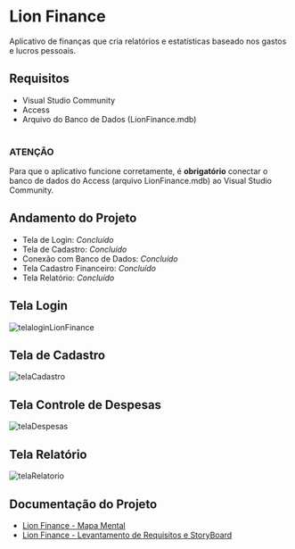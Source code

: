 # Lion Finance
 Aplicativo de finanças que cria relatórios e estatísticas baseado nos gastos e lucros pessoais. 

## Requisitos
- Visual Studio Community
- Access
- Arquivo do Banco de Dados (LionFinance.mdb)
  <br>
  <br>
### ATENÇÃO
Para que o aplicativo funcione corretamente, é <strong>obrigatório</strong> conectar o banco de dados do Access (arquivo LionFinance.mdb) ao Visual Studio Community.


## Andamento do Projeto

- Tela de Login: <i>Concluído</i>
- Tela de Cadastro: <i>Concluído</i>
- Conexão com Banco de Dados: <i>Concluído</i>
- Tela Cadastro Financeiro: <i>Concluído</i>
- Tela Relatório: <i>Concluído</i>


## Tela Login

![telaloginLionFinance](https://github.com/layla-lima/lion-finance-app/assets/129623575/ca00daef-4d9e-4876-b2fa-9ef37a6c4d0b)

## Tela de Cadastro

![telaCadastro](https://github.com/layla-lima/lion-finance-app/assets/129623575/b71d9c65-c9e1-4b3e-90c2-379d3fb8a111)

## Tela Controle de Despesas

![telaDespesas](https://github.com/layla-lima/lion-finance-app/assets/129623575/2b156370-d0c8-442c-8ac6-ec3557ec8f22)


## Tela Relatório

![telaRelatorio](https://github.com/layla-lima/lion-finance-app/assets/129623575/2dad9cc7-d09d-4185-be5a-28f12332a545)


## Documentação do Projeto

- <a href="https://lucid.app/lucidspark/365bd1e4-cd10-442f-b325-2a99d120d872/edit?invitationId=inv_8510dfda-c8c7-480d-976b-a89897cbfa18">Lion Finance - Mapa Mental</a>
- <a href="https://lucid.app/lucidchart/455e0c4c-28c2-4268-ba79-b21a2a8bac3f/edit?viewport_loc=-2963%2C988%2C13875%2C6288%2CuDe-dIt-NWfS&invitationId=inv_fc7689cf-7861-45cc-aea0-558b9c9ea124">Lion Finance - Levantamento de Requisitos e StoryBoard</a>


